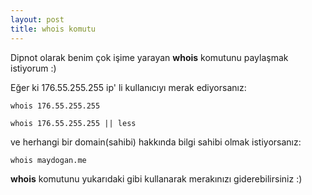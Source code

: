 ```yaml
---
layout: post
title: whois komutu 
---
```

Dipnot olarak benim çok işime yarayan **whois** komutunu paylaşmak istiyorum :)

Eğer ki 176.55.255.255 ip' li kullanıcıyı merak ediyorsanız:

`whois 176.55.255.255`

`whois 176.55.255.255 || less`

ve herhangi bir domain(sahibi) hakkında bilgi sahibi olmak istiyorsanız:

`whois maydogan.me`

**whois** komutunu yukarıdaki gibi kullanarak merakınızı giderebilirsiniz :)



